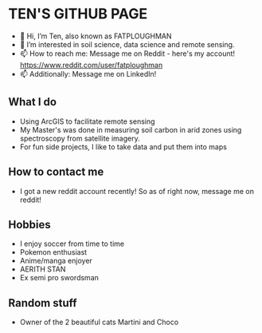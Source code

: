 # TEN'S GITHUB PAGE

- 👋 Hi, I’m Ten, also known as FATPLOUGHMAN
- 👀 I’m interested in soil science, data science and remote sensing.
- 📫 How to reach me: Message me on Reddit - here's my account! https://www.reddit.com/user/fatploughman
- 📫 Additionally: Message me on LinkedIn!

## What I do
- Using ArcGIS to facilitate remote sensing
- My Master's was done in measuring soil carbon in arid zones using spectroscopy from satellite imagery.
- For fun side projects, I like to take data and put them into maps

## How to contact me
- I got a new reddit account recently! So as of right now, message me on reddit!

## Hobbies
- I enjoy soccer from time to time
- Pokemon enthusiast
- Anime/manga enjoyer
- AERITH STAN
- Ex semi pro swordsman
  
## Random stuff
- Owner of the 2 beautiful cats Martini and Choco
